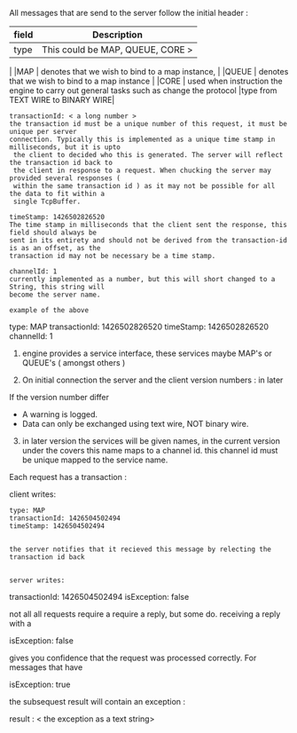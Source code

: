 All messages that are send to the server follow the initial header :


| field              |                           Description |
|:------------------ | -------------------------------------------------------------------------- |
|type                |  This could be MAP, QUEUE, CORE >  |
|
|MAP | denotes that we wish to bind to a map instance,    |
|QUEUE  | denotes that we wish to bind to a map instance  |
|CORE | used when instruction the engine to carry out general tasks such as change the protocol
|type from TEXT WIRE to BINARY WIRE|

```
transactionId: < a long number >
the transaction id must be a unique number of this request, it must be unique per server
connection. Typically this is implemented as a unique time stamp in milliseconds, but it is upto
 the client to decided who this is generated. The server will reflect the transaction id back to
 the client in response to a request. When chucking the server may provided several responses (
 within the same transaction id ) as it may not be possible for all the data to fit within a
 single TcpBuffer.

timeStamp: 1426502826520
The time stamp in milliseconds that the client sent the response, this field should always be
sent in its entirety and should not be derived from the transaction-id is as an offset, as the
transaction id may not be necessary be a time stamp.

channelId: 1
currently implemented as a number, but this will short changed to a String, this string will
become the server name.

example of the above
```
type: MAP
transactionId: 1426502826520
timeStamp: 1426502826520
channelId: 1

1. engine provides a service interface, these services maybe MAP's or QUEUE's  ( amongst others )

2. On initial connection the server and the client version numbers :
in later

If the version number differ
- A warning is logged.
- Data can only be exchanged using text wire, NOT binary wire.

3. in later version the services will be given names, in the current version under the covers
this name maps to a channel id. this channel id must be unique mapped to the service name.

Each request has a transaction :

client writes:
```
type: MAP
transactionId: 1426504502494
timeStamp: 1426504502494


the server notifies that it recieved this message by relecting the transaction id back


server writes:
```
transactionId: 1426504502494
isException: false


not all all requests require a require a reply, but some do. receiving a reply with a

isException: false

gives you confidence that the request was processed correctly. For messages that have

isException: true

the subsequest result will contain an exception :

result : < the exception as a text string>



